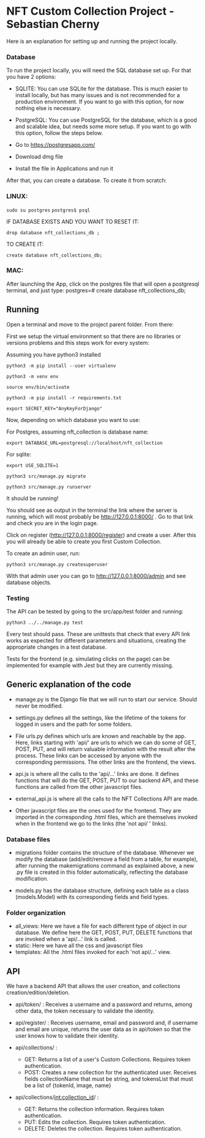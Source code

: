 # NFT Custom Collection Project - Sebastian Cherny

Here is an explanation for setting up and running the project locally.

### Database

To run the project locally, you will need the SQL database set up. For that you have 2 options:

+ SQLITE: You can use SQLite for the database. This is much easier to install locally, but has many issues and is not recommended for a production environment.
If you want to go with this option, for now nothing else is necessary.

+ PostgreSQL: You can use PostgreSQL for the database, which is a good and scalable idea, but needs some more setup. If you want to go with this option, follow the steps below.

+ Go to https://postgresapp.com/

+ Download dmg file

+ Install the file in Applications and run it

After that, you can create a database. To create it from scratch:
### LINUX:
```sudo su postgres```
```postgres$ psql```

IF DATABASE EXISTS AND YOU WANT TO RESET IT:

```drop database nft_collections_db ;```

TO CREATE IT:

```create database nft_collections_db;```

### MAC:

After launching the App, click on the postgres file that will open a postgresql terminal, and just type:
postgres=# create database nft_collections_db;

## Running

Open a terminal and move to the project parent folder. From there:

First we setup the virtual environment so that there are no libraries or versions problems and this steps work for every system:

Assuming you have python3 installed

```python3 -m pip install --user virtualenv```

```python3 -m venv env```

```source env/bin/activate```

```python3 -m pip install -r requirements.txt```

```export SECRET_KEY="AnyKeyForDjango"```

Now, depending on which database you want to use:

For Postgres, assuming nft_collection is database name:

```export DATABASE_URL=postgresql://localhost/nft_collection```

For sqlite:

```export USE_SQLITE=1```

```python3 src/manage.py migrate```

```python3 src/manage.py runserver```

It should be running!

You should see as output in the terminal the link where the server is running, which will most probably be http://127.0.0.1:8000/ . Go to that link and check you are in the login page.

Click on register (http://127.0.0.1:8000/register) and create a user.
After this you will already be able to create you first Custom Collection.

To create an admin user, run:

```python3 src/manage.py createsuperuser```

With that admin user you can go to http://127.0.0.1:8000/admin and see database objects.



### Testing

The API can be tested by going to the src/app/test folder and running:

```python3 ../../manage.py test```

Every test should pass. These are unittests that check that every API link works as expected for different parameters and situations, creating the appropriate changes in a test database.

Tests for the frontend (e.g. simulating clicks on the page) can be implemented for example with Jest but they are currently missing.

## Generic explanation of the code

* manage.py is the Django file that we will run to start our service. Should never be modified.

* settings.py defines all the settings, like the lifetime of the tokens for logged in users and the path for some folders.

* File urls.py defines which urls are known and reachable by the app. Here, links starting with 'api/' are urls to which we can do some of GET, POST, PUT, and will return valuable information with the result after the process. These links can be accessed by anyone with the corresponding permissions.
The other links are the frontend, the views.

* api.js is where all the calls to the 'api/...' links are done. It defines functions that will do the GET, POST, PUT to our backend API, and these functions are called from the other javascript files.

* external_api.js is where all the calls to the NFT Collections API are made.

* Other javascript files are the ones used for the frontend. They are imported in the corresponding .html files, which are themselves invoked when in the frontend we go to the links (the 'not api/ ' links).

### Database files

* migrations folder contains the structure of the database. Whenever we modify the database (add/edit/remove a field from a table, for example), after running the makemigrations command as explained above, a new .py file is created in this folder automatically, reflecting the database modification.

* models.py has the database structure, defining each table as a class (models.Model) with its corresponding fields and field types.

### Folder organization

* all_views: Here we have a file for each different type of object in our database. We define here the GET, POST, PUT, DELETE functions that are invoked when a 'api/...' link is called.
* static: Here we have all the css and javascript files
* templates: All the .html files invoked for each 'not api/...' view.


## API

We have a backend API that allows the user creation, and collections creation/edition/deletion.

* api/token/ : Receives a username and a password and returns, among other data, the token necessary to validate the identity.

* api/register/ : Receives username, email and password and, if username and email are unique, returns the user data as in api/token so that the user knows how to validate their identity.

* api/collections/ :
  - GET: Returns a list of a user's Custom Collections. Requires token authentication.
  - POST: Creates a new collection for the authenticated user. Receives fields collectionName that must be string, and tokensList that must be a list of {tokenId, image, name}

* api/collections/<int:collection_id>/ :
  - GET: Returns the collection information. Requires token authentication.
  - PUT: Edits the collection. Requires token authentication.
  - DELETE: Deletes the collection. Requires token authentication.
